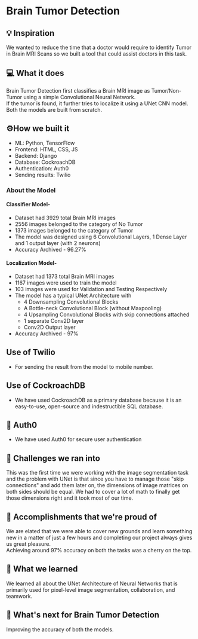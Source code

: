 # Brain Tumor Detection

## 💡 Inspiration
We wanted to reduce the time that a doctor would require to identify Tumor in Brain MRI Scans so we built a tool that could assist doctors in this task.

## 💻 What it does
Brain Tumor Detection first classifies a Brain MRI image as Tumor/Non-Tumor using a simple Convolutional Neural Network.<br>
If the tumor is found, it further tries to localize it using a UNet CNN model.<br>
Both the models are built from scratch.

## ⚙️How we built it

- ML: Python, TensorFlow
- Frontend: HTML, CSS, JS
- Backend: Django
- Database: CockroachDB
- Authentication: Auth0
- Sending results: Twilio

### About the Model

#### Classifier Model-
- Dataset had 3929 total Brain MRI images
- 2556 images belonged to the category of No Tumor
- 1373 images belonged to the category of Tumor
- The model was designed using 6 Convolutional Layers, 1 Dense Layer and 1 output layer (with 2 neurons)
- Accuracy Archived - 96.27%

#### Localization Model-
- Dataset had 1373 total Brain MRI images
- 1167 images were used to train the model
- 103 images were used for Validation and Testing Respectively
- The model has a typical UNet Architecture with
  - 4 Downsampling Convolutional Blocks
  - A Bottle-neck Convolutional Block (without Maxpooling)
  - 4 Upsampling Convolutional Blocks with skip connections attached
  - 1 separate Conv2D layer
  - Conv2D Output layer 
- Accuracy Archived - 97%

## Use of Twilio

- For sending the result from the model to mobile number.

## Use of CockroachDB

- We have used CockroachDB as a primary database because it is an easy-to-use, open-source and indestructible SQL database.

## 🔑 Auth0

- We have used Auth0 for secure user authentication

## 🧠 Challenges we ran into
This was the first time we were working with the image segmentation task and the problem with UNet is that since you have to manage those "skip connections" and add them later on, the dimensions of image matrices on both sides should be equal. We had to cover a lot of math to finally get those dimensions right and it took most of our time.

## 🏅 Accomplishments that we're proud of
We are elated that we were able to cover new grounds and learn something new in a matter of just a few hours and completing our project always gives us great pleasure.<br>
Achieving around 97% accuracy on both the tasks was a cherry on the top.

## 📖 What we learned
We learned all about the UNet Architecture of Neural Networks that is primarily used for pixel-level image segmentation, collaboration, and teamwork.

## 🚀 What's next for Brain Tumor Detection

Improving the accuracy of both the models.
